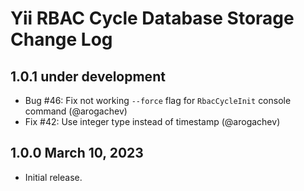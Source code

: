 # Yii RBAC Cycle Database Storage Change Log

## 1.0.1 under development

- Bug #46: Fix not working `--force` flag for `RbacCycleInit` console command (@arogachev)
- Fix #42: Use integer type instead of timestamp (@arogachev)

## 1.0.0 March 10, 2023

- Initial release.
